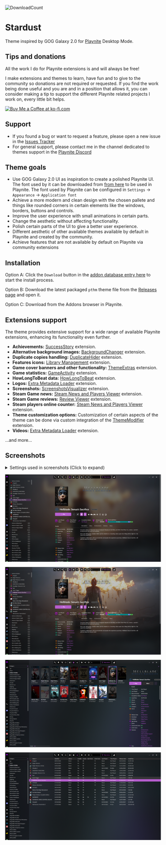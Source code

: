 ![DownloadCount](https://img.shields.io/github/downloads/darklinkpower/Stardust/total.svg)
# Stardust
Theme inspired by GOG Galaxy 2.0 for [Playnite](https://github.com/JosefNemec/Playnite) Desktop Mode.

## Tips and donations
All the work I do for Playnite extensions is and will always be free!

I make extensions and themes to learn, have fun and to give to the community so donations are not required or requested. If you find the work being done useful and you are and in a position that allows it, you can consider making a tip to support the different Playnite related projects I work on, every little bit helps.

<a href='https://ko-fi.com/darklinkpower' target='_blank'><img height='36' style='border:0px;height:36px;' src='https://cdn.ko-fi.com/cdn/kofi1.png?v=2' border='0' alt='Buy Me a Coffee at ko-fi.com' /></a>

## Support

- If you found a bug or want to request a feature, please open a new issue in the [Issues Tracker](https://github.com/darklinkpower/Stardust/issues)
- For general support, please contact me in the channel dedicated to themes support in the [Playnite Discord](https://discord.com/channels/365863063296933888/808419347105447957)

## Theme goals
- Use GOG Galaxy 2.0 UI as inspiration to create a polished Playnite UI. The font used by it can be downloaded from [from here](https://www.1001freefonts.com/es/lato.font) to be used in Playnite. The font used by Playnite can be configured in `Settings` -> `Appearance` -> `Application font`
- Achieve a more modern and clean design with the chosen pallete and things like rounded corners in certain elements like the windows, borders, buttons and controls.
- Improve the user experience with small animations in certain parts.
- Change the aesthetic without affecting functionality.
- Polish certain parts of the UI to give a better user experience.
- Different aesthetic of other available themes available by default in Playnite and created by the community.
- Achieve features that are not available by default on Playnite via community extensions

## Installation
Option A: Click the `Download` button in the [addon database entry here](https://playnite.link/addons.html#Stardust%202.0_1fb333b2-255b-43dd-aec1-8e2f2d5ea002) to start the install process.

Option B: Download the latest packaged `pthm` theme file from the [Releases page](https://github.com/darklinkpower/Stardust/releases/latest) and open it.

Option C: Download from the Addons browser in Playnite.


## Extensions support
The theme provides extensive support for a wide range of available Playnite extensions, enhancing its functionality even further.

- **Achievements:** [SuccessStory](https://playnite.link/addons.html#playnite-successstory-plugin) extension.
- **Alternative background images:** [BackgroundChanger](https://playnite.link/addons.html#playnite-backgroundchanger-plugin) extension.
- **Duplicate copies handling:** [DuplicateHider](https://playnite.link/addons.html#felixkmh_DuplicateHider_Plugin) extension.
- **Features icons:** [Library Management](https://playnite.link/addons.html#playnite-librarymanagement-plugin) extension.
- **Game cover banners and other functionality:** [ThemeExtras](https://playnite.link/addons.html#felixkmh_Extras_Plugin) extension.
- **Game statistics:** [GameActivity](https://playnite.link/addons.html#playnite-gameactivity-plugin) extension.
- **HowLongToBeat data:** [HowLongToBeat](https://playnite.link/addons.html#playnite-howlongtobeat-plugin) extension.
- **Logos:** [Extra Metadata Loader](https://playnite.link/addons.html#ExtraMetadataLoader_705fdbca-e1fc-4004-b839-1d040b8b4429) extension.
- **Screenshots:** [ScreenshotsVisualizer](https://playnite.link/addons.html#playnite-screenshotsvisualizer-plugin) extension.
- **Steam Game news:** [Steam News and Players Viewer](https://playnite.link/addons.html#NewsViewer_15e03ffe-90f6-4e8e-bd4d-94514777481d) extension.
- **Steam Game reviews:** [Review Viewer](https://playnite.link/addons.html#Review_Viewer_ca24e37a-76d9-49bf-89ab-d3cba4a54bd1) extension.
- **Steam players online counter:** [Steam News and Players Viewer](https://playnite.link/addons.html#NewsViewer_15e03ffe-90f6-4e8e-bd4d-94514777481d) extension.
- **Theme customization options:** Customization of certain aspects of the theme can be done via custom integration of the [ThemeModifier](https://playnite.link/addons.html#playnite-thememodifier-plugin) extension.
- **Videos:** [Extra Metadata Loader](https://playnite.link/addons.html#ExtraMetadataLoader_705fdbca-e1fc-4004-b839-1d040b8b4429) extension.

...and more...

## Screenshots

<details>
<summary>Settings used in screenshots (Click to expand)</summary>


![Screenshot](https://raw.githubusercontent.com/darklinkpower/Stardust/master/Screenshots/settings_01.jpg)

![Screenshot](https://raw.githubusercontent.com/darklinkpower/Stardust/master/Screenshots/settings_02.jpg)

![Screenshot](https://raw.githubusercontent.com/darklinkpower/Stardust/master/Screenshots/settings_03.jpg)

![Screenshot](https://raw.githubusercontent.com/darklinkpower/Stardust/master/Screenshots/settings_04.jpg)

![Screenshot](https://raw.githubusercontent.com/darklinkpower/Stardust/master/Screenshots/settings_05.jpg)

![Screenshot](https://raw.githubusercontent.com/darklinkpower/Stardust/master/Screenshots/settings_06.jpg)
</details>

![Screenshot](https://raw.githubusercontent.com/darklinkpower/Stardust/master/Screenshots/screenshot_01.webp)

![Screenshot](https://raw.githubusercontent.com/darklinkpower/Stardust/master/Screenshots/screenshot_02.webp)

![Screenshot](https://raw.githubusercontent.com/darklinkpower/Stardust/master/Screenshots/screenshot_03.webp)

![Screenshot](https://raw.githubusercontent.com/darklinkpower/Stardust/master/Screenshots/screenshot_04.webp)
